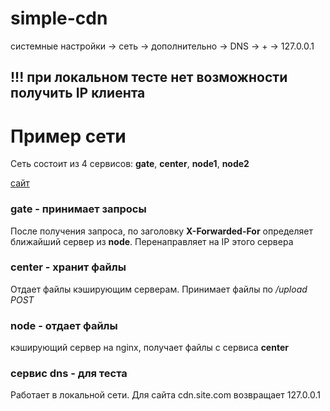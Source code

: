 # simple-cdn

системные настройки -> сеть -> дополнительно -> DNS -> + -> 127.0.0.1

## !!! при локальном тесте нет возможности получить IP клиента

# Пример сети
Сеть состоит из 4 сервисов: __gate__, __center__, __node1__, __node2__

[сайт](https://cdn.site.com/)

### gate - принимает запросы
После получения запроса, по заголовку __X-Forwarded-For__ определяет ближайший сервер из __node__. Перенаправляет на IP этого сервера

### center - хранит файлы
Отдает файлы кэширующим серверам. Принимает файлы по _/upload POST_

### node - отдает файлы
кэширующий сервер на nginx, получает файлы с сервиса __center__

### сервис dns - для теста
Работает в локальной сети. Для сайта cdn.site.com возвращает 127.0.0.1